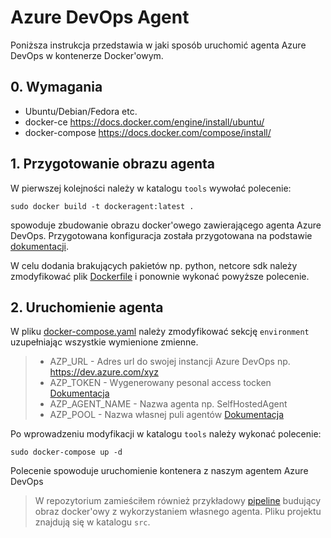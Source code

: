 # Azure DevOps Agent
Poniższa instrukcja przedstawia w jaki sposób uruchomić agenta Azure DevOps w kontenerze Docker'owym.

## 0. Wymagania
- Ubuntu/Debian/Fedora etc.
- docker-ce https://docs.docker.com/engine/install/ubuntu/
- docker-compose https://docs.docker.com/compose/install/

## 1. Przygotowanie obrazu agenta

W pierwszej kolejności należy w katalogu `tools` wywołać polecenie:
```
sudo docker build -t dockeragent:latest .
```
spowoduje zbudowanie obrazu docker'owego zawierającego agenta Azure DevOps. Przygotowana konfiguracja została przygotowana na podstawie [dokumentacji](https://docs.microsoft.com/en-us/azure/devops/pipelines/agents/docker?view=azure-devops). 

W celu dodania brakujących pakietów np. python, netcore sdk należy zmodyfikować plik [Dockerfile](tools\AgentImage\Dockerfile) i ponownie wykonać powyższe polecenie.

## 2. Uruchomienie agenta

W pliku [docker-compose.yaml](tools\AgentImage\docker-compose.yaml) należy zmodyfikować sekcję `environment` uzupełniając wszystkie wymienione zmienne.
>* AZP_URL - Adres url do swojej instancji Azure DevOps np. https://dev.azure.com/xyz
>* AZP_TOKEN - Wygenerowany pesonal access tocken [Dokumentacja](https://docs.microsoft.com/en-us/azure/devops/organizations/accounts/use-personal-access-tokens-to-authenticate?view=azure-devops&tabs=preview-page)
>* AZP_AGENT_NAME - Nazwa agenta np. SelfHostedAgent
>* AZP_POOL - Nazwa własnej puli agentów [Dokumentacja](https://docs.microsoft.com/en-us/azure/devops/pipelines/agents/pools-queues?view=azure-devops&tabs=yaml%2Cbrowser)

Po wprowadzeniu modyfikacji w katalogu `tools` należy wykonać polecenie:
```
sudo docker-compose up -d
```
Polecenie spowoduje uruchomienie kontenera z naszym agentem Azure DevOps


> W repozytorium zamieściłem również przykładowy [pipeline](azure-pipelines.yml) budujący obraz docker'owy z wykorzystaniem własnego agenta. Pliku projektu znajdują się w katalogu `src`.